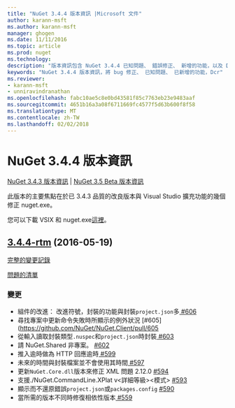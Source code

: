 ```yaml
---
title: "NuGet 3.4.4 版本資訊 |Microsoft 文件"
author: karann-msft
ms.author: karann-msft
manager: ghogen
ms.date: 11/11/2016
ms.topic: article
ms.prod: nuget
ms.technology: 
description: "版本資訊包含 NuGet 3.4.4 已知問題、 錯誤修正、 新增的功能，以及 Dcr。"
keywords: "NuGet 3.4.4 版本資訊，將 bug 修正、 已知問題、 已新增的功能，Dcr"
ms.reviewer:
- karann-msft
- unniravindranathan
ms.openlocfilehash: fabc10ae5c8e0bd43581f85c7763eb23e9483aaf
ms.sourcegitcommit: 4651b16a3a08f6711669fc4577f5d63b600f8f58
ms.translationtype: MT
ms.contentlocale: zh-TW
ms.lasthandoff: 02/02/2018
---
```

# <a name="nuget-344-release-notes"></a>NuGet 3.4.4 版本資訊

[NuGet 3.4.3 版本資訊](../release-notes/nuget-3.4.3.md) | [NuGet 3.5 Beta 版本資訊](../release-notes/nuget-3.5-Beta.md)

此版本的主要焦點在於已 3.4.3 品質的改良版本與 Visual Studio 擴充功能的幾個修正 nuget.exe。

您可以下載 VSIX 和 nuget.exe[這裡](https://dist.nuget.org/index.html)。

## <a name="344-rtmhttpsgithubcomnugetnugetclienttree344-rtm-2016-05-19"></a>[3.4.4-rtm](https://github.com/NuGet/NuGet.Client/tree/3.4.4-rtm) (2016-05-19)

[完整的變更記錄](https://github.com/NuGet/NuGet.Client/compare/3.5.0-beta-final...3.4.4-rtm)

[問題的清單](https://github.com/NuGet/Home/issues?q=is%3Aissue+milestone%3A3.4.4+is%3Aclosed)

### <a name="changes"></a>變更

- 組件的改進： 改進符號，封裝的功能與封裝`project.json`多[ \#606](https://github.com/NuGet/NuGet.Client/pull/606)
- 尋找專案中更新命令失敗時所顯示的例外狀況 [\#605] (https://github.com/NuGet/NuGet.Client/pull/605
- 從輸入讀取封裝類型`.nuspec`和`project.json`時封裝[ \#603](https://github.com/NuGet/NuGet.Client/pull/603)
- 請 NuGet.Shared 非專案。 [\#602](https://github.com/NuGet/NuGet.Client/pull/602)
- 推入逾時做為 HTTP 回應逾時[ \#599](https://github.com/NuGet/NuGet.Client/pull/599)
- 未來的時間與封裝檔案並不會使用其時間[ \#597](https://github.com/NuGet/NuGet.Client/pull/597)
- 更新`NuGet.Core.dll`版本來修正 XML 問題 2.12.0 [ \#594](https://github.com/NuGet/NuGet.Client/pull/594)
- 支援./NuGet.CommandLine.XPlat v\<詳細等級\>\<模式\> [ \#593](https://github.com/NuGet/NuGet.Client/pull/593)
- 顯示而不還原錯誤`project.json`或`packages.config` [ \#590](https://github.com/NuGet/NuGet.Client/pull/590)
- 當所需的版本不同時修復相依性版本[ \#559](https://github.com/NuGet/NuGet.Client/pull/559)